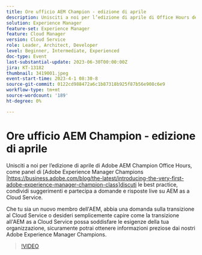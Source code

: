 ```yaml
---
title: Ore ufficio AEM Champion - edizione di aprile
description: Unisciti a noi per l’edizione di aprile di Office Hours dei campioni di AEM di Adobe, mentre un gruppo di campioni di Adobe Experience Manager discute le best practice, condivide suggerimenti e partecipa a domande e risposte live su AEM as a Cloud Service. Che tu sia un nuovo membro dell'AEM, abbia una domanda sulla transizione al Cloud Service o desideri semplicemente capire come la transizione all'AEM as a Cloud Service possa soddisfare le esigenze della tua organizzazione, sicuramente potrai ottenere informazioni preziose dai nostri Adobe Experience Manager Champions.
solution: Experience Manager
feature-set: Experience Manager
feature: Cloud Manager
version: Cloud Service
role: Leader, Architect, Developer
level: Beginner, Intermediate, Experienced
doc-type: Event
last-substantial-update: 2023-06-30T00:00:00Z
jira: KT-13182
thumbnail: 3419001.jpeg
event-start-time: 2023-4-1 08:30-8
source-git-commit: 0122cd988472a6c1b87318b925f87b56e908c6e9
workflow-type: tm+mt
source-wordcount: '189'
ht-degree: 0%

---
```



# Ore ufficio AEM Champion - edizione di aprile

Unisciti a noi per l’edizione di aprile di Adobe AEM Champion Office Hours, come panel di [Adobe Experience Manager Champions |https://business.adobe.com/blog/the-latest/introducing-the-very-first-adobe-experience-manager-champion-class]discuti le best practice, condividi suggerimenti e partecipa a domande e risposte live su AEM as a Cloud Service.

Che tu sia un nuovo membro dell&#39;AEM, abbia una domanda sulla transizione al Cloud Service o desideri semplicemente capire come la transizione all&#39;AEM as a Cloud Service possa soddisfare le esigenze della tua organizzazione, sicuramente potrai ottenere informazioni preziose dai nostri Adobe Experience Manager Champions.

>[!VIDEO](https://video.tv.adobe.com/v/3419001/?learn=on)

